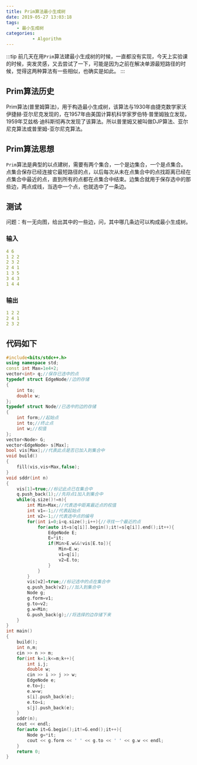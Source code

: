 ```yaml
---
title: Prim算法最小生成树
date: 2019-05-27 13:03:18
tags: 
    - 最小生成树
categories:
          - Algorithm
---
```


:::tip
前几天在用`Prim`算法建最小生成树的时候，一直都没有实现，今天上实验课的时候，突发灵感，又去尝试了一下，可能是因为之前在解决单源最短路径的时候，觉得这两种算法有一些相似，也确实是如此。
:::

<!-- more -->

## Prim算法历史
Prim算法(普里姆算法)，用于构造最小生成树，该算法与1930年由捷克数学家沃伊捷赫·亚尔尼克发现的，在1957年由美国计算机科学家罗伯特·普里姆独立发现，1959年艾兹格·迪科斯彻再次发现了该算法。所以普里姆又被叫做DJP算法、亚尔尼克算法或普里姆-亚尔尼克算法。
## Prim算法思想
`Prim`算法是典型的以点建树，需要有两个集合，一个是边集合，一个是点集合。点集合保存已经连接它最短路径的点，以后每次从未在点集合中的点找距离已经在点集合中最近的点，直到所有的点都在点集合中结束。边集合就用于保存选中的那些边，两点成线，当选中一个点，也就选中了一条边。
## 测试
问题：有一无向图，给出其中的一些边，问，其中哪几条边可以构成最小生成树。
### 输入
```yaml
4 6
1 2 2
2 3 2
2 4 1
1 3 5
3 4 3
1 4 4
```
### 输出
```yaml
1 2 2
2 4 1
2 3 2
```
## 代码如下
```cpp
#include<bits/stdc++.h>
using namespace std;
const int Max=1e4+2;
vector<int> q;//保存已选中的点
typedef struct EdgeNode//边的存储
{
	int to;
	double w;
};
typedef struct Node//已选中的边的存储
{
    int form;//起始点
    int to;//终止点
    int w;//权值
};
vector<Node> G;
vector<EdgeNode> s[Max];
bool vis[Max];//代表此点是否已加入到集合中
void build()
{
	fill(vis,vis+Max,false);
}
void sddr(int n)
{
    vis[1]=true;//标记此点已在集合中
    q.push_back(1);//先将点1加入到集合中
    while(q.size()!=n){
        int Min=Max;//代表选中距离最近点的权值
        int v1=-1;//代表起始点
        int v2=-1;//代表选中点的编号
        for(int i=0;i<q.size();i++){//寻找一个最近的点
            for(auto it=s[q[i]].begin();it!=s[q[i]].end();it++){
                EdgeNode E;
                E=*it;
                if(Min>E.w&&!vis[E.to]){
                    Min=E.w;
                    v1=q[i];
                    v2=E.to;
                }
            }
        }
        vis[v2]=true;//标记选中的点在集合中
        q.push_back(v2);//加入到集合中
        Node g;
        g.form=v1;
        g.to=v2;
        g.w=Min;
        G.push_back(g);//将选择的边存储下来
    }
}
int main()
{
	build();
	int n,m;
	cin >> n >> m;
	for(int k=1;k<=m;k++){
		int i,j;
		double w;
		cin >> i >> j >> w;
		EdgeNode e;
		e.to=j;
		e.w=w;
		s[i].push_back(e);
		e.to=i;
		s[j].push_back(e);
	}
	sddr(n);
	cout << endl;
	for(auto it=G.begin();it!=G.end();it++){
        Node g=*it;
        cout << g.form << ' ' << g.to << ' ' << g.w << endl;
	}
	return 0;
}
```